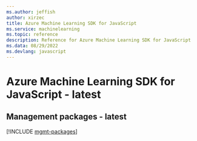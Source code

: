 ```yaml
---
ms.author: jeffish
author: xirzec
title: Azure Machine Learning SDK for JavaScript
ms.service: machinelearning
ms.topic: reference
description: Reference for Azure Machine Learning SDK for JavaScript
ms.data: 08/29/2022
ms.devlang: javascript
---
```

# Azure Machine Learning SDK for JavaScript - latest

## Management packages - latest
[!INCLUDE [mgmt-packages](machine-learning-mgmt-index.md)]